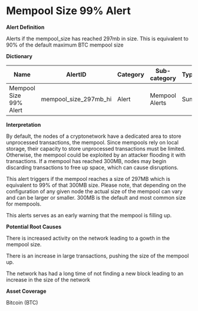 # Mempool Size 99% Alert

**Alert Definition**

Alerts if the mempool\_size has reached 297mb in size. This is equivalent to 90% of the default maximum BTC mempool size

**Dictionary**

| Name                   | AlertID                  | Category | Sub-category   | Type | Unit  | Interval |
| ---------------------- | ------------------------ | -------- | -------------- | ---- | ----- | -------- |
| Mempool Size 99% Alert | mempool\_size\_297mb\_hi | Alert    | Mempool Alerts | Sum  | bytes | Ad hoc   |

**Interpretation**

By default, the nodes of a cryptonetwork have a dedicated area to store unprocessed transactions, the mempool. Since mempools rely on local storage, their capacity to store unprocessed transactions must be limited. Otherwise, the mempool could be exploited by an attacker flooding it with transactions. If a mempool has reached 300MB, nodes may begin discarding transactions to free up space, which can cause disruptions.

This alert triggers if the mempool reaches a size of 297MB which is equivalent to 99% of that 300MB size. Please note, that depending on the configuration of any given node the actual size of the mempool can vary and can be larger or smaller. 300MB is the default and most common size for mempools.

This alerts serves as an early warning that the mempool is filling up.

**Potential Root Causes**

There is increased activity on the network leading to a gowth in the mempool size.

There is an increase in large transactions, pushing the size of the mempool up.

The network has had a long time of not finding a new block leading to an increase in the size of the network

**Asset Coverage**

Bitcoin (BTC)
